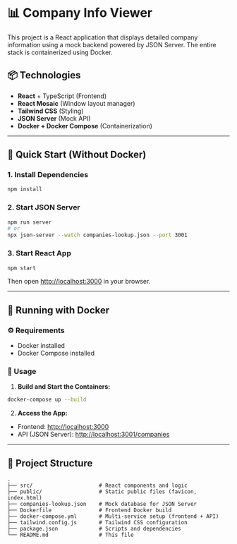 # 📊 Company Info Viewer

This project is a React application that displays detailed company information using a mock backend powered by JSON Server. The entire stack is containerized using Docker.

## 📦 Technologies

- **React** + TypeScript (Frontend)
- **React Mosaic** (Window layout manager)
- **Tailwind CSS** (Styling)
- **JSON Server** (Mock API)
- **Docker + Docker Compose** (Containerization)

---

## 🚀 Quick Start (Without Docker)

### 1. Install Dependencies

```bash
npm install
```

### 2. Start JSON Server

```bash
npm run server
# or
npx json-server --watch companies-lookup.json --port 3001
```

### 3. Start React App

```bash
npm start
```

Then open [http://localhost:3000](http://localhost:3000) in your browser.

---

## 🐳 Running with Docker

### ⚙️ Requirements

- Docker installed
- Docker Compose installed

### 🔧 Usage

1. **Build and Start the Containers:**

```bash
docker-compose up --build
```

2. **Access the App:**

- Frontend: [http://localhost:3000](http://localhost:3000)
- API (JSON Server): [http://localhost:3001/companies](http://localhost:3001/companies)

---

## 📁 Project Structure

```
.
├── src/                     # React components and logic
├── public/                  # Static public files (favicon, index.html)
├── companies-lookup.json    # Mock database for JSON Server
├── Dockerfile               # Frontend Docker build
├── docker-compose.yml       # Multi-service setup (frontend + API)
├── tailwind.config.js       # Tailwind CSS configuration
├── package.json             # Scripts and dependencies
└── README.md                # This file
```
